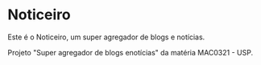 # Noticeiro

Este é o Noticeiro, um super agregador de blogs e notícias.

Projeto "Super agregador de blogs enotícias" da matéria MAC0321 - USP.